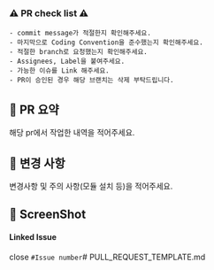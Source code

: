 ### ⚠️  PR check list ⚠️
```
- commit message가 적절한지 확인해주세요. 
- 마지막으로 Coding Convention을 준수했는지 확인해주세요.
- 적절한 branch로 요청했는지 확인해주세요.
- Assignees, Label을 붙여주세요.
- 가능한 이슈를 Link 해주세요.
- PR이 승인된 경우 해당 브랜치는 삭제 부탁드립니다.
```

## 🌈 PR 요약
해당 pr에서 작업한 내역을 적어주세요.

## 📌 변경 사항
변경사항 및 주의 사항(모듈 설치 등)을 적어주세요.

## 📸 ScreenShot


#### Linked Issue
close `#Issue number`# PULL_REQUEST_TEMPLATE.md
